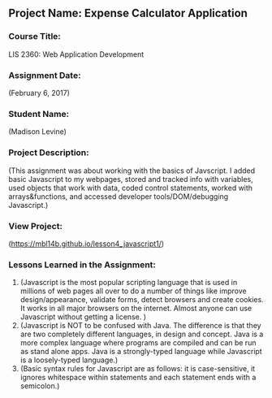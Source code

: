 ## Project Name:  Expense Calculator Application

### Course Title:
LIS 2360:  Web Application Development

### Assignment Date:  
(February 6, 2017)

### Student Name:  
(Madison Levine)

### Project Description:
(This assignment was about working with the basics of Javscript. I added basic Javascript to my webpages, stored and tracked info with variables, used objects that work with data, coded control statements, worked with arrays&functions, and accessed developer tools/DOM/debugging Javascript.)

### View Project:
(https://mbl14b.github.io/lesson4_javascript1/)

### Lessons Learned in the Assignment:
1. (Javascript is the most popular scripting language that is used in millions of web pages all over to do a number of things like improve design/appearance, validate forms, detect browsers and create cookies. It works in all major browsers on the internet. Almost anyone can use Javascript without getting a license. )
2. (Javascript is NOT to be confused with Java. The difference is that they are two completely different languages, in design and concept. Java is a more complex language where programs are compiled and can be run as stand alone apps. Java is a strongly-typed language while Javascript is a loosely-typed language.)
3. (Basic syntax rules for Javascript are as follows: it is case-sensitive, it ignores whitespace within statements and each statement ends with a semicolon.)
